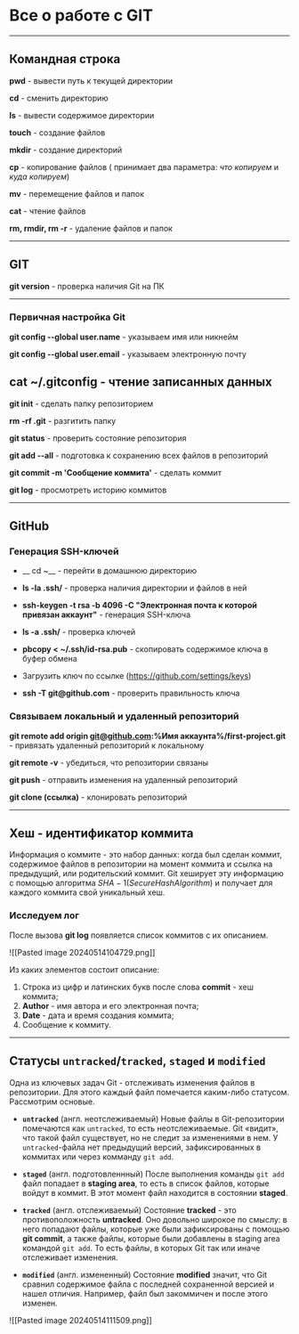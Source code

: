 # Все о работе с GIT
----
## Командная строка

__pwd__ - вывести путь к текущей директории

__cd__ - сменить директорию

__ls__ - вывести содержимое директории

__touch__ - создание файлов

__mkdir__ - создание директорий

__cp__ - копирование файлов ( принимает два параметра: _что копируем_ и _куда копируем_)

__mv__ - перемещение файлов и папок

__cat__ - чтение файлов

__rm, rmdir, rm -r__ - удаление файлов и папок

----

## GIT

__git version__ - проверка наличия Git на ПК

----
### Первичная настройка Git

__git config --global user.name__ - указываем имя или никнейм

__git config --global user.email__ - указываем электронную почту

__cat ~/.gitconfig__ - чтение записанных данных
----

__git init__ - сделать папку репозиторием

__rm -rf .git__ - разгитить папку

__git status__ - проверить состояние репозитория

__git add --all__ - подготовка к сохранению всех файлов в репозиторий

__git commit -m 'Сообщение коммита'__ - сделать коммит

__git log__ - просмотреть историю коммитов

----

## GitHub

### Генерация SSH-ключей


* __ cd ~__ - перейти в домашнюю директорию

* __ls -la .ssh/__ - проверка наличия директории и файлов в ней

* __ssh-keygen -t rsa -b 4096 -C "Электронная почта к которой привязан аккаунт"__ - генерация SSH-ключа

* __ls -a .ssh/__ - проверка ключей

* __pbcopy < ~/.ssh/id-rsa.pub__ - скопировать содержимое ключа в буфер обмена

* Загрузить ключ по ссылке (https://github.com/settings/keys)

* __ssh -T git@github.com__ - проверить правильность ключа

### Связываем локальный и удаленный репозиторий

__git remote add origin git@github.com:%Имя аккаунта%/first-project.git__ - привязать удаленный репозиторий к локальному

__git remote -v__ - убедиться, что репозитории связаны

__git push__ - отправить изменения на удаленный репозиторий

__git clone (ссылка)__ - клонировать репозиторий

---

## Хеш - идентификатор коммита

Информация о коммите - это набор данных: когда был сделан коммит, содержимое файлов в репозитории на момент коммита и ссылка на предыдущий, или родительский коммит. Git хеширует эту информацию с помощью алгоритма $SHA-1 (Secure Hash Algorithm)$ и получает для каждого коммита свой уникальный хеш.

### Исследуем лог
После вызова __git log__ появляется список коммитов с их описанием.

![[Pasted image 20240514104729.png]]

Из каких элементов состоит описание:

1. Строка из цифр и латинских букв после слова __commit__ - хеш коммита;
2. __Author__ - имя автора и его электронная почта;
3. __Date__ - дата и время создания коммита;
4. Сообщение к коммиту.

---

## Статусы `untracked`/`tracked`, `staged` и `modified`

Одна из ключевых задач Git - отслеживать изменения файлов в репозитории. Для этого каждый файл помечается каким-либо статусом. Рассмотрим основые.

- **`untracked`** (англ. неотслеживаемый)
	Новые файлы в Git-репозитории помечаются как `untracked`, то есть неотслеживаемые. Git «видит», что такой файл существует, но не следит за изменениями в нем. У `untracked`-файла нет предыдущий версий, зафиксированных в коммитах или через комманду `git add`.

- **`staged`** (англ. подготовленнный)
	После выполнения команды `git add` файл попадает в __staging area__, то есть в список файлов, которые войдут в коммит. В этот момент файл находится в состоянии __staged__.

- **`tracked`** (англ. отслеживаемый)
	Состояние __tracked__ - это противоположность __untracked__. Оно довольно широкое по смыслу: в него попадают файлы, которые уже были зафиксированы с помощью __git commit__, а также файлы, которые были добавлены в staging area командой `git add`. То есть файлы, в которых Git так или иначе отслеживает изменения.

- **`modified`** (англ. измененный)
	Состояние __modified__ значит, что Git сравнил содержимое файла с последней сохраненной версией и нашел отличия. Например, файл был закоммичен и после этого изменен.

![[Pasted image 20240514111509.png]]


